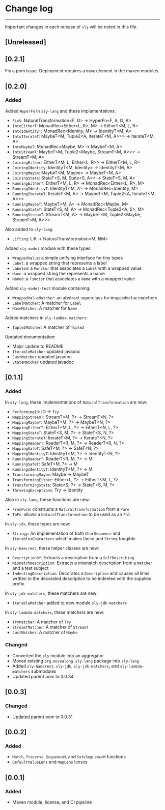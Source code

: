 # Change log

---
Important changes in each release of `sly` will be noted in this file.

## [Unreleased]

## [0.2.1]

Fix a pom issue. Deployment requires a `name` element in the maven modules.

## [0.2.0]

### Added

Added `HyperFn` in `sly-lang` and these implementations:

- `FixV`: NaturalTransformation<F, G> -> HyperFn<F, A, G, A>
- `IntoEitherT`: MonadRec<Either<L, R>, M> -> EitherT<M, L, R>
- `IntoIdentityT`: MonadRec<Identity<A>, M> -> IdentityT<M, A>
- `IntoIterateT`: MaybeT<M, Tuple2<A, IterateT<M, A>>> -> IterateT<M, A>
- `IntoMaybeT`: MonadRec<Maybe<A>, M> -> MaybeT<M, A>
- `IntoStreamT`: MaybeT<M, Tuple2<Maybe<A>, StreamT<M, A>>> -> StreamT<M, A>
- `JoiningEither`: EitherT<M, L, Either<L, R>> -> EitherT<M, L, R>
- `JoiningIdentity`: IdentityT<M, Identity<A>> -> IdentityT<M, A>
- `JoiningMaybe`: MaybeT<M, Maybe<A>> -> MaybeT<M, A>
- `JoiningState`: StateT<S, M, State<S, A>> -> StateT<S, M, A>
- `RunningEitherT`: EitherT<M, L, R> -> MonadRec<Either<L, R>, M>
- `RunningIdentityT`: IdentityT<M, A> -> MonadRec<Identity<A>, M>
- `RunningIterateT`: IterateT<M, A> -> MaybeT<M, Tuple2<A, IterateT<M, A>>>
- `RunningMaybeT`: MaybeT<M, A> -> MonadRec<Maybe<A>, M>
- `RunningStateT`: StateT<S, M, A> -> MonadRec<Tuple2<A, S>, M>
- `RunningStreamT`: StreamT<M, A> -> MaybeT<M, Tuple2<Maybe<A>, StreamT<M, A>>>

Also added to `sly-lang`:

- `Lifting`: Lift<N> -> NaturalTransformation<M, NM>

Added `sly-model` module with these types:

- `WrappedValue`: a simple unifying interface for tiny types
- `Label`: a wrapped string that represents a label
- `Labeled`: a `Functor` that associates a `Label` with a wrapped value
- `Name`: a wrapped string the represents a name
- `Named`: a `Functor` that associates a `Name` with a wrapped value

Added `sly-model-test` module containing:

- `WrappedValueMatcher`: an abstract superclass for `WrappedValue` matchers
- `LabelMatcher`: A matcher for `Label`
- `NameMatcher`: A matcher for `Name`

Added matchers in `sly-lambda-matchers`:

- `Tuple2Matcher`: A matcher of `Tuple2`

Updated documentation:

- Major update to README
- `IterableMatcher` updated javadoc
- `JustMatcher` updated javadoc
- `StateMatcher` updated javadoc

## [0.1.1]

### Added

In `sly-lang`, these implementations of `NaturalTransformation` are new:

- `PerformingIO`: IO -> Try
- `MappingStreamT`: StreamT<M, ?> -> StreamT<N, ?>
- `MappingMaybeT`: MaybeT<M, ?> -> MaybeT<N, ?>
- `MappingEitherT`: EitherT<M, L, ?> -> EitherT<N, L, ?>
- `MappingStateT`: StateT<S, M, ?> -> StateT<S, N, ?>
- `MappingIterateT`: IterateT<M, ?> -> IterateT<N, ?>
- `MappingReaderT`: ReaderT<R, M, ?> -> ReaderT<R, N, ?>
- `MappingSafeT`: SafeT<M, ?> -> SafeT<N, ?>
- `MappingIdentityT`: IdentityT<M, ?> -> IdentityT<N, ?>
- `RunningReaderT`: ReaderT<R, M, ?> -> M
- `RunningSafeT`: SafeT<M, ?> -> M
- `RunningIdentityT`: IdentityT<M, ?> -> M
- `TransformingMaybe`: Maybe<?> -> MaybeT<M, ?>
- `TransformingEither`: Either<L, ?> -> EitherT<M, L, ?>
- `TransformingState`: State<S, ?> -> StateT<S, M, ?>
- `ThrowingExceptions`: Try -> Identity

Also in `sly-lang`, these functions are new:

- `FromPure`: constructs a `NaturalTransformation` from a `Pure`
- `ToFn`: allows a `NaturalTransformation` to be used as an `Fn1`

In `sly-jdk`, these types are new:

- `Stringy`: An implementation of both `CharSequence` and `Iterable<Character>` which makes these and `String` fungible.

In `sly-hamcrest`, these helper classes are new:

- `DescriptionOf`: Extracts a description from a `SelfDescribing`
- `MismatchDescription`: Extracts a mismatch description from a `Matcher` and a test subject
- `IndentingDescription`: Decorates a `Description` and causes all lines written to the decorated description to be
  indented with the supplied prefix.

In `sly-jdk-matchers`, these matchers are new:

- `IterableMatcher` added to new module `sly-jdk-matchers`

In `sly-lambda-matchers`, these matchers are new:

- `TryMatcher`: A matcher of `Try`
- `StreamTMatcher`: A matcher of `StreamT`
- `JustMatcher`: A matcher of `Maybe`

### Changed

- Converted the `sly` module into an aggregator
- Moved existing `org.movealong.sly.lang` package into `sly-lang`
- Added `sly-hamcrest`, `sly-jdk`, `sly-jdk-matchers`, and `sly-lambda-matchers` submodules
- Updated parent pom to 0.0.34

## [0.0.3]

### Changed

- Updated parent pom to 0.0.31

## [0.0.2]

### Added
- `Match`, `Traverse`, `SequenceM`, and `SafeSequenceM` functions
- `DefaultValueLens` and `MapLens` lenses

## [0.0.1]

### Added
- Maven module, license, and CI pipeline
